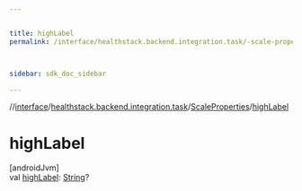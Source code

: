 ```yaml
---


title: highLabel
permalink: /interface/healthstack.backend.integration.task/-scale-properties/high-label.html



sidebar: sdk_doc_sidebar

---
```



//[interface](/bi_interface.html)/[healthstack.backend.integration.task](../index.html)/[ScaleProperties](index.html)/[highLabel](high-label.html)



# highLabel



[androidJvm]\
val [highLabel](high-label.html): [String](https://kotlinlang.org/api/latest/jvm/stdlib/kotlin/-string/index.html)?






